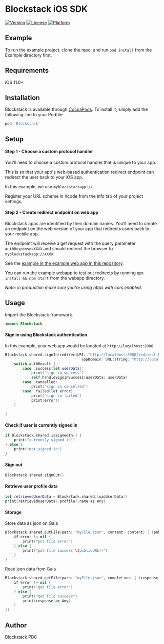 # Blockstack iOS SDK

[![Version](https://img.shields.io/cocoapods/v/Blockstack.svg?style=flat)](http://cocoapods.org/pods/Blockstack)
[![License](https://img.shields.io/cocoapods/l/Blockstack.svg?style=flat)](http://cocoapods.org/pods/Blockstack)
[![Platform](https://img.shields.io/cocoapods/p/Blockstack.svg?style=flat)](http://cocoapods.org/pods/Blockstack)

## Example

To run the example project, clone the repo, and run `pod install` from the Example directory first.

## Requirements
iOS 11.0+

## Installation

Blockstack is available through [CocoaPods](http://cocoapods.org). To install
it, simply add the following line to your Podfile:

```ruby
pod 'Blockstack'
```
## Setup

#### Step 1 - Choose a custom protocol handler

You'll need to choose a custom protocol handler that is unique to your app.

This is so that your app's web-based authentication redirect endpoint can redirect the user
back to your iOS app.

In this example, we use `myblockstackapp://`.

Register your URL scheme in Xcode from the info tab of your project settings.

#### Step 2 - Create redirect endpoint on web app

Blockstack apps are identified by their domain names. You'll need to
create an endpoint on the web version of your app that redirects users back
to your mobile app.

The endpoint will receive a get request with the query parameter `authResponse=XXXX`
and should redirect the browser to `myblockstackapp://XXXX`.

See the [example in the example web app in this repository](Tools/Blockstack-webapp/public/redirect.html).

You can run the example webapp to test out redirects by running `npm install && npm start` from the webapp directory.

*Note: in production make sure you're using https with cors enabled.*

## Usage

Import the Blockstack framework.

```swift
import Blockstack
```

#### Sign in using Blockstack authentication

In this example, your web app would be located at `http://localhost:8080`

```swift
Blockstack.shared.signIn(redirectURI: "http://localhost:8080/redirect.html",
                                   appDomain: URL(string: "http://localhost:8080")!) { authResult in
    switch authResult {
        case .success(let userData):
            print("sign in success")
            self.handleSignInSuccess(userData: userData)
        case .cancelled:
            print("sign in cancelled")
        case .failed(let error):
            print("sign in failed")
            print(error!)
    }
    
}
```

#### Check if user is currently signed in


```swift
if Blockstack.shared.isSignedIn() {
    print("currently signed in")
} else {
    print("not signed in")
}
```

#### Sign out

```swift
Blockstack.shared.signOut()
```

#### Retrieve user profile data

```swift
let retrievedUserData = Blockstack.shared.loadUserData()
print(retrievedUserData?.profile?.name as Any)
```

#### Storage

Store data as json on Gaia

```swift
Blockstack.shared.putFile(path: "myFile.json", content: content) { (publicURL, error) in
    if error != nil {
        print("put file error")
    } else {
        print("put file success \(publicURL!)")
    }
}
```

Read json data from Gaia

```swift
Blockstack.shared.getFile(path: "myFile.json", completion: { (response, error) in
    if error != nil {
        print("get file error")
    } else {
        print("get file success")
        print(response as Any)
    }
})
```

## Author

Blockstack PBC


